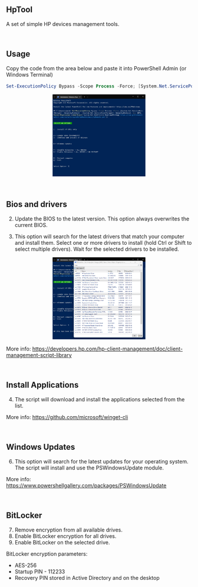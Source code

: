 ## HpTool
A set of simple HP devices management tools.


</br>

## Usage

Copy the code from the area below and paste it into PowerShell Admin (or Windows Terminal)

```powershell
Set-ExecutionPolicy Bypass -Scope Process -Force; [System.Net.ServicePointManager]::SecurityProtocol = [System.Net.ServicePointManager]::SecurityProtocol -bor 3072; Invoke-Expression ((New-Object System.Net.WebClient).DownloadString('https://raw.githubusercontent.com/UsefulScripts01/HpTool/main/HpTool.ps1'))
```

<p align="center"><img src="Res/Img/PasteCode.png" width="50%" height="50%"></img></p>


</br>

## Bios and drivers

2. Update the BIOS to the latest version. This option always overwrites the current BIOS.

3. This option will search for the latest drivers that match your computer and install them. Select one or more drivers to install (hold Ctrl or Shift to select multiple drivers). Wait for the selected drivers to be installed.

<p align="center"><img src="Res/Img/SelectDrivers.png" width="50%" height="50%"></img></p>

More info: https://developers.hp.com/hp-client-management/doc/client-management-script-library

</br>

## Install Applications

4. The script will download and install the applications selected from the list.

More info: https://github.com/microsoft/winget-cli


</br>

## Windows Updates

6. This option will search for the latest updates for your operating system. The script will install and use the PSWindowsUpdate module.

More info: https://www.powershellgallery.com/packages/PSWindowsUpdate


</br>

## BitLocker

7. Remove encryption from all available drives.
8. Enable BitLocker encryption for all drives.
9. Enable BitLocker on the selected drive.

BitLocker encryption parameters:
* AES-256
* Startup PIN - 112233
* Recovery PIN stored in Active Directory and on the desktop


